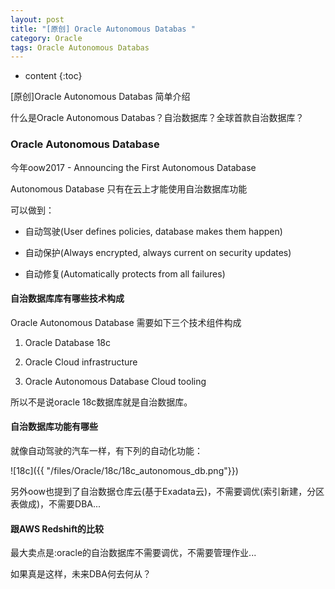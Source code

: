 ```yaml
---
layout: post
title: "[原创] Oracle Autonomous Databas "
category: Oracle
tags: Oracle Autonomous Databas
---
```


* content
{:toc}


[原创]Oracle Autonomous Databas 简单介绍

什么是Oracle Autonomous Databas？自治数据库？全球首款自治数据库？











### Oracle Autonomous Database 

今年oow2017 - Announcing the First Autonomous Database

Autonomous Database 只有在云上才能使用自治数据库功能

可以做到：

* 自动驾驶(User defines policies, database makes them happen)

* 自动保护(Always encrypted, always current on security updates)

* 自动修复(Automatically protects from all failures)

#### 自治数据库库有哪些技术构成

Oracle Autonomous Database 需要如下三个技术组件构成

1. Oracle Database 18c

2. Oracle Cloud infrastructure

3. Oracle Autonomous Database Cloud tooling

所以不是说oracle 18c数据库就是自治数据库。

#### 自治数据库功能有哪些

就像自动驾驶的汽车一样，有下列的自动化功能：

![18c]({{ "/files/Oracle/18c/18c_autonomous_db.png"}})	


另外oow也提到了自治数据仓库云(基于Exadata云)，不需要调优(索引新建，分区表做成)，不需要DBA...

#### 跟AWS Redshift的比较

最大卖点是:oracle的自治数据库不需要调优，不需要管理作业...

如果真是这样，未来DBA何去何从？

~~~ LinHong 2017/10/11 ~~~~
